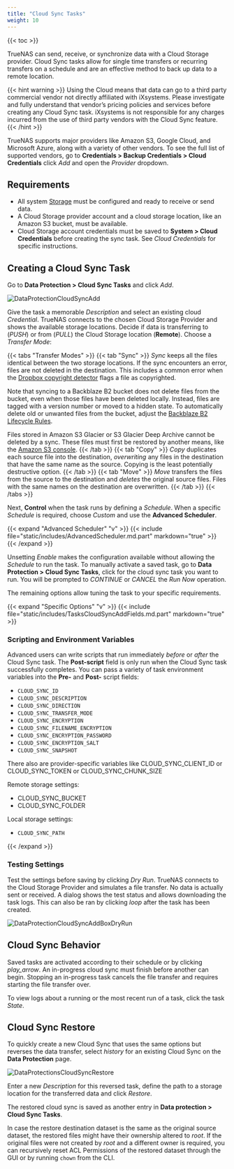 ```yaml
---
title: "Cloud Sync Tasks"
weight: 10
---
```


{{< toc >}}

TrueNAS can send, receive, or synchronize data with a Cloud Storage provider. Cloud Sync tasks allow for single time transfers or recurring transfers on a schedule and are an effective method to back up data to a remote location.

{{< hint warning >}}
Using the Cloud means that data can go to a third party commercial vendor not directly affiliated with iXsystems. Please investigate and fully understand that vendor’s pricing policies and services before creating any Cloud Sync task. iXsystems is not responsible for any charges incurred from the use of third party vendors with the Cloud Sync feature.
{{< /hint >}}

TrueNAS supports major providers like Amazon S3, Google Cloud, and Microsoft Azure, along with a variety of other vendors. To see the full list of supported vendors, go to **Credentials > Backup Credentials > Cloud Credentials** click *Add* and open the *Provider* dropdown.

## Requirements

* All system [Storage](/SCALE/storage/) must be configured and ready to receive or send data.
* A Cloud Storage provider account and a cloud storage location, like an Amazon S3 bucket, must be available.
* Cloud Storage account credentials must be saved to **System > Cloud Credentials** before creating the sync task. See *Cloud Credentials* for specific instructions.

## Creating a Cloud Sync Task

Go to **Data Protection > Cloud Sync Tasks** and click *Add*.

![DataProtectionCloudSyncAdd](/images/SCALE/DataProtectionCloudSyncAdd.png "Creating a Cloud Sync Task")

Give the task a memorable *Description* and select an existing cloud *Credential*. TrueNAS connects to the chosen Cloud Storage Provider and shows the available storage locations. Decide if data is transferring to (*PUSH*) or from (*PULL*) the Cloud Storage location (**Remote**). Choose a *Transfer Mode*:

{{< tabs "Transfer Modes" >}}
{{< tab "Sync" >}}
*Sync* keeps all the files identical between the two storage locations. If the sync encounters an error, files are not deleted in the destination.
This includes a common error when the [Dropbox copyright detector](https://techcrunch.com/2014/03/30/how-dropbox-knows-when-youre-sharing-copyrighted-stuff-without-actually-looking-at-your-stuff/) flags a file as copyrighted.

Note that syncing to a Backblaze B2 bucket does not delete files from the bucket, even when those files have been deleted locally. Instead, files are tagged with a version number or moved to a hidden state. To automatically delete old or unwanted files from the bucket, adjust the [Backblaze B2 Lifecycle Rules](https://www.backblaze.com/blog/backblaze-b2-lifecycle-rules/).

Files stored in Amazon S3 Glacier or S3 Glacier Deep Archive cannot be deleted by a sync. These files must first be restored by another means, like the [Amazon S3 console](https://docs.aws.amazon.com/AmazonS3/latest/user-guide/restore-archived-objects.html).
{{< /tab >}}
{{< tab "Copy" >}}
*Copy* duplicates each source file into the destination, _overwriting_ any files in the destination that have the same name as the source. Copying is the least potentially destructive option.
{{< /tab >}}
{{< tab "Move" >}}
*Move* transfers the files from the source to the destination and _deletes_ the original source files. Files with the same names on the destination are overwritten.
{{< /tab >}}
{{< /tabs >}}

Next, **Control** when the task runs by defining a *Schedule*. When a specific *Schedule* is required, choose *Custom* and use the **Advanced Scheduler**.

{{< expand "Advanced Scheduler" "v" >}}
{{< include file="static/includes/AdvancedScheduler.md.part" markdown="true" >}}
{{< /expand >}}

Unsetting *Enable* makes the configuration available without allowing the *Schedule* to run the task. To manually activate a saved task, go to **Data Protection > Cloud Sync Tasks**, click <i class="fa fa-play" aria-hidden="true"></i> for the cloud sync task you want to run.  You will be prompted to *CONTINUE* or *CANCEL* the *Run Now* operation.

The remaining options allow tuning the task to your specific requirements.

{{< expand "Specific Options" "v" >}}
{{< include file="static/includes/TasksCloudSyncAddFields.md.part" markdown="true" >}}

### Scripting and Environment Variables

Advanced users can write scripts that run immediately *before* or *after* the Cloud Sync task. The **Post-script** field is only run when the Cloud Sync task successfully completes. You can pass a variety of task environment variables into the **Pre-** and **Post-** script fields:

* `CLOUD_SYNC_ID`
* `CLOUD_SYNC_DESCRIPTION`
* `CLOUD_SYNC_DIRECTION`
* `CLOUD_SYNC_TRANSFER_MODE`
* `CLOUD_SYNC_ENCRYPTION`
* `CLOUD_SYNC_FILENAME_ENCRYPTION`
* `CLOUD_SYNC_ENCRYPTION_PASSWORD`
* `CLOUD_SYNC_ENCRYPTION_SALT`
* `CLOUD_SYNC_SNAPSHOT`

There also are provider-specific variables like CLOUD_SYNC_CLIENT_ID or CLOUD_SYNC_TOKEN or CLOUD_SYNC_CHUNK_SIZE

Remote storage settings:
* CLOUD_SYNC_BUCKET
* CLOUD_SYNC_FOLDER

Local storage settings:
* `CLOUD_SYNC_PATH`

{{< /expand >}}

### Testing Settings

Test the settings before saving by clicking *Dry Run*. TrueNAS connects to the Cloud Storage Provider and simulates a file transfer. No data is actually sent or received.
A dialog shows the test status and allows downloading the task logs.  This can also be ran by clicking <i class="material-icons" aria-hidden="true" title="Dry Run">loop</i> after the task has been created.

![DataProtectionCloudSyncAddBoxDryRun](/images/SCALE/DataProtectionCloudSyncDryRun.png "Example: Box Drive Test")

## Cloud Sync Behavior

Saved tasks are activated according to their schedule or by clicking <i class="material-icons" aria-hidden="true" title="Run Now">play_arrow</i>. An in-progress cloud sync must finish before another can begin. Stopping an in-progress task cancels the file transfer and requires starting the file transfer over.

To view logs about a running or the most recent run of a task, click the task *State*.

## Cloud Sync Restore

To quickly create a new Cloud Sync that uses the same options but reverses the data transfer, select <i class="material-icons" aria-hidden="true" title="Restore">history</i> for an existing Cloud Sync on the **Data Protection** page.

![DataProtectionsCloudSyncRestore](/images/SCALE/DataProtectionCloudSyncRestore.png "Cloud Sync Restore")

Enter a new *Description* for this reversed task, define the path to a storage location for the transferred data and click *Restore*.

The restored cloud sync is saved as another entry in **Data protection > Cloud Sync Tasks**.

In case the restore destination dataset is the same as the original source dataset, the restored files might have their ownership altered to *root*. If the original files were not created by *root* and a different owner is required, you can recursively reset ACL Permissions of the restored dataset through the GUI or by running `chown` from the CLI.

